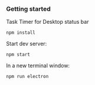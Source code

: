 ### Getting started

Task Timer for Desktop status bar

`npm install`

Start dev server:

`npm start`

In a new terminal window:

`npm run electron`

